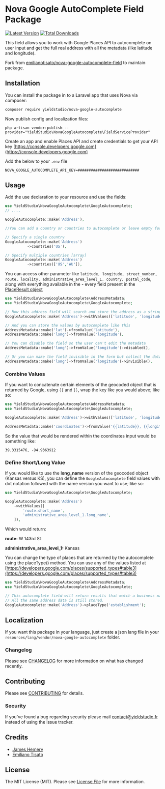 # Nova Google AutoComplete Field Package

[![Latest Version](https://img.shields.io/github/release/yieldstudio/nova-google-autocomplete?style=flat-square)](https://github.com/yieldstudio/nova-google-autocomplete/releases)
[![Total Downloads](https://img.shields.io/packagist/dt/yieldstudio/nova-google-autocomplete?style=flat-square)](https://packagist.org/packages/yieldstudio/nova-google-autocomplete)

This field allows you to work with Google Places API to autocomplete on user input and get the full real address with all the metadata (like latitude and longitude).

Fork from [emilianotisato/nova-google-autocomplete-field](https://github.com/emilianotisato/nova-google-autocomplete-field) to maintain package.

## Installation

You can install the package in to a Laravel app that uses Nova via composer:

```bash
composer require yieldstudio/nova-google-autocomplete
```

Now publish config and localization files:

```shell
php artisan vendor:publish --provider="YieldStudio\NovaGoogleAutocomplete\FieldServiceProvider"
```

Create an app and enable Places API and create credentials to get your API key
[https://console.developers.google.com](https://console.developers.google.com)

Add the below to your `.env` file

```shell
NOVA_GOOGLE_AUTOCOMPLETE_API_KEY=############################
```

## Usage

Add the use declaration to your resource and use the fields:

```php
use YieldStudio\NovaGoogleAutocomplete\GoogleAutocomplete;
// ....

GoogleAutocomplete::make('Address'),

//You can add a country or countries to autocomplete or leave empty for all.

// Specify a single country
GoogleAutocomplete::make('Address')
          ->countries('US'),

// Specify multiple countries [array]
GoogleAutocomplete::make('Address')
          ->countries(['US','AU']),
```

You can access other parameter like `latitude, longitude, street_number, route, locality, administrative_area_level_1, country, postal_code`, along with everything available in the - every field present in the [PlaceResult object](https://developers.google.com/maps/documentation/javascript/reference/#PlaceResult)

```php
use YieldStudio\NovaGoogleAutocomplete\AddressMetadata;
use YieldStudio\NovaGoogleAutocomplete\GoogleAutocomplete;

// Now this address field will search and store the address as a string, but also made available the values in the withValues array
GoogleAutocomplete::make('Address')->withValues(['latitude', 'longitude']),

// And you can store the values by autocomplete like this
AddressMetadata::make('lat')->fromValue('latitude'),
AddressMetadata::make('long')->fromValue('longitude'),

// You can disable the field so the user can't edit the metadata
AddressMetadata::make('long')->fromValue('longitude')->disabled(),

// Or you can make the field invisible in the form but collect the data anyways
AddressMetadata::make('long')->fromValue('longitude')->invisible(),
```

### Combine Values

If you want to concatenate certain elements of the geocoded object that is returned by Google, using `{{` and `}}`, wrap the key like you would above; like so:

```php
use YieldStudio\NovaGoogleAutocomplete\AddressMetadata;
use YieldStudio\NovaGoogleAutocomplete\GoogleAutocomplete;

GoogleAutocomplete::make('Address')->withValues(['latitude', 'longitude']),

AddressMetadata::make('coordinates')->fromValue('{{latitude}}, {{longitude}}'),
```  

So the value that would be rendered within the coordinates input would be something like:

```
39.3315476, -94.9363912
```

### Define Short/Long Value

If you would like to use the **long_name** version of the geocoded object (Kansas versus KS), you can define the `GoogleAutocomplete` field values with dot notation followed with the name version you want to use; like so:

```php
use YieldStudio\NovaGoogleAutocomplete\GoogleAutocomplete;

GoogleAutocomplete::make('Address')
    ->withValues([
        'route.short_name',
        'administrative_area_level_1.long_name',
    ]),
```

Which would return:

**route:** W 143rd St

**administrative_area_level_1:** Kansas

You can change the type of places that are returned by the autocomplete using the placeType() method.  You can use any of the values listed at [https://developers.google.com/places/supported_types#table3](https://developers.google.com/places/supported_types#table3)

```php
use YieldStudio\NovaGoogleAutocomplete\AddressMetadata;
use YieldStudio\NovaGoogleAutocomplete\GoogleAutocomplete;

// This autocomplete field will return results that match a business name instead of address.
// All the same address data is still stored.  
GoogleAutocomplete::make('Address')->placeType('establishment');
```

## Localization

If you want this package in your language, just create a json lang file in your `resources/lang/vendor/nova-google-autocomplete` folder.

### Changelog

Please see [CHANGELOG](CHANGELOG.md) for more information on what has changed recently.

## Contributing

Please see [CONTRIBUTING](CONTRIBUTING.md) for details.

### Security

If you've found a bug regarding security please mail [contact@yieldstudio.fr](mailto:contact@yieldstudio.fr) instead of using the issue tracker.

## Credits

- [James Hemery](https://github.com/jameshemery)
- [Emiliano Tisato](https://github.com/emilianotisato)

## License

The MIT License (MIT). Please see [License File](LICENSE.md) for more information.
